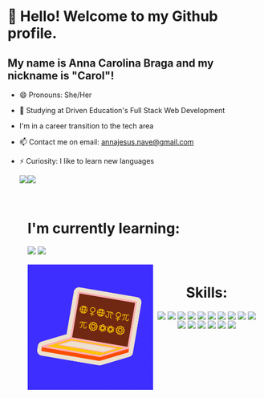 # 👋 Hello! Welcome to my Github profile.
## My name is Anna Carolina Braga and my nickname is "Carol"!

- 😄 Pronouns: She/Her
- 🌱 Studying at Driven Education's Full Stack Web Development 
- I'm in a career transition to the tech area
- 📫 Contact me on email: annajesus.nave@gmail.com
- ⚡ Curiosity: I like to learn new languages

  <div>
  <img align="left" height="180em" src="https://github-readme-stats.vercel.app/api?username=anna-braga-jesus&show_icons=true&theme=radical&include_all_commits=true&count_private=true"/>
  <img align="right height="180em" src="https://github-readme-stats.vercel.app/api/top-langs/?username=anna-braga-jesus&layout=compact&langs_count=16&theme=radical"/>
</div>
<br>
<h1> I'm currently learning: </h1>
<div>
<img src="https://img.shields.io/badge/Java-ED8B00?style=for-the-badge&logo=openjdk&logoColor=white">
<img src="https://img.shields.io/badge/React_Native-20232A?style=for-the-badge&logo=react&logoColor=61DAFB">
  </div>

<div  align="center"> 
<div style="display: inline_block"><br>
  <img align="left" height="250" src="giphy.gif">
  <h1 align="center"> Skills:</h1>
  <img align="center" src="https://img.shields.io/badge/HTML-239120?style=for-the-badge&logo=html5&logoColor=white">
  <img align="center" src="https://img.shields.io/badge/CSS-239120?&style=for-the-badge&logo=css3&logoColor=white">
  <img align="center" src="https://img.shields.io/badge/JavaScript-F7DF1E?style=for-the-badge&logo=javascript&logoColor=black">
  <img align="center" src="https://img.shields.io/badge/TypeScript-007ACC?style=for-the-badge&logo=typescript&logoColor=white">
  <img align="center" src="https://img.shields.io/badge/React-20232A?style=for-the-badge&logo=react&logoColor=61DAFB">
  <img align="center" src="https://img.shields.io/badge/PostgreSQL-316192?style=for-the-badge&logo=postgresql&logoColor=white">
   <img align="center" src="https://img.shields.io/badge/MongoDB-4EA94B?style=for-the-badge&logo=mongodb&logoColor=white">
  <img align="center" src="https://img.shields.io/badge/redis-%23DD0031.svg?&style=for-the-badge&logo=redis&logoColor=white">
  <img align="center" src="https://img.shields.io/badge/Prisma-3982CE?style=for-the-badge&logo=Prisma&logoColor=white">
  <img align="center" src="https://img.shields.io/badge/Heroku-430098?style=for-the-badge&logo=heroku&logoColor=white">
  <img align="center" src="https://img.shields.io/badge/Amazon_AWS-232F3E?style=for-the-badge&logo=amazon-aws&logoColor=white">
  <img align="center" src="https://img.shields.io/badge/Google_Cloud-4285F4?style=for-the-badge&logo=google-cloud&logoColor=white">
  <img align="center" src="https://img.shields.io/badge/Express.js-404D59?style=for-the-badge">
  <img align="center" src="https://img.shields.io/badge/Figma-F24E1E?style=for-the-badge&logo=figma&logoColor=white">
  <img align="center" src="https://img.shields.io/badge/Vercel-000000?style=for-the-badge&logo=vercel&logoColor=white">
    <img align="center" src="https://img.shields.io/badge/Jest-323330?style=for-the-badge&logo=Jest&logoColor=white">
</div>
  </div>
 
















